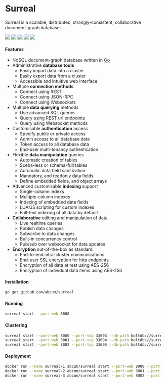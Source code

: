 # Surreal

Surreal is a scalable, distributed, strongly-consistent, collaborative document-graph database.

[![](https://img.shields.io/circleci/token/adb5ca379a334a4011fa894275c312fe35833d6d/project/abcum/surreal/master.svg?style=flat-square)](https://circleci.com/gh/abcum/surreal) [![](https://img.shields.io/badge/status-alpha-ff00bb.svg?style=flat-square)](https://github.com/abcum/surreal) [![](https://img.shields.io/badge/godoc-reference-blue.svg?style=flat-square)](https://godoc.org/github.com/abcum/surreal) [![](https://goreportcard.com/badge/github.com/abcum/surreal?style=flat-square)](https://goreportcard.com/report/github.com/abcum/surreal) [![](https://img.shields.io/badge/license-Apache_License_2.0-00bfff.svg?style=flat-square)](https://github.com/abcum/surreal) 

#### Features

- NoSQL document-graph database written in [Go](http://golang.org)
- Administrative **database tools**
	- Easily import data into a cluster
	- Easily export data from a cluster
	- Accessible and intuitive web interface
- Multiple **connection methods**
	- Connect using REST
	- Connect using JSON-RPC
	- Connect using Websockets
- Multiple **data querying** methods
	- Use advanced SQL queries
	- Query using REST url endpoints
	- Query using Websocket methods
- Customisable **authentication** access
	- Specify public or private access
	- Admin access to all database data
	- Token access to all database data
	- End-user multi-tenancy authentication
- Flexible **data manipulation** queries
	- Automatic creation of tables
	- Sceha-less or schema-full tables
	- Automatic data field sanitization
	- Mandatory, and readonly data fields
	- Define embedded fields, and object arrays
- Advanced customisable **indexing** support
	- Single-column indexs
	- Multiple-column indexes
	- Indexing of embedded data fields
	- LUA/JS scripting for custom indexes
	- Full-text indexing of all data by default
- **Collaborative** editing and manipulation of data
	- Live realtime queries
	- Publish data changes
	- Subscribe to data changes
	- Built-in concurrency control
	- Pub/sub over websocket for data updates
- **Encryption** out-of-the-box as standard
	- End-to-end intra-cluster communications
	- End-user SSL encryption for http endpoints
	- Encryption of all data at rest using AES-256
	- Encryption of individual data items using AES-256

#### Installation

```bash
go get github.com/abcum/surreal
```

#### Running

```bash
surreal start --port-web 8000
```

#### Clustering

```bash
surreal start --port-web 8000 --port-tcp 33693 --db-path boltdb://surreal-1.db --join localhost:33693 --log-level debug
surreal start --port-web 8001 --port-tcp 33694 --db-path boltdb://surreal-2.db --join localhost:33693 --log-level debug
surreal start --port-web 8002 --port-tcp 33695 --db-path boltdb://surreal-3.db --join localhost:33693 --log-level debug
```

#### Deployment

```bash
docker run --name surreal-1 abcum/surreal start --port-web 8000 --port-tcp 33693 --join localhost:33693 --log-level debug
docker run --name surreal-2 abcum/surreal start --port-web 8001 --port-tcp 33694 --join localhost:33693 --log-level debug
docker run --name surreal-3 abcum/surreal start --port-web 8002 --port-tcp 33695 --join localhost:33693 --log-level debug
```